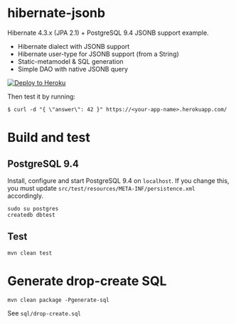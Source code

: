 hibernate-jsonb
======================

Hibernate 4.3.x (JPA 2.1) + PostgreSQL 9.4 JSONB support example.

* Hibernate dialect with JSONB support
* Hibernate user-type for JSONB support (from a String)
* Static-metamodel & SQL generation
* Simple DAO with native JSONB query

[![Deploy to Heroku](https://www.herokucdn.com/deploy/button.png)](https://heroku.com/deploy)

Then test it by running:

```
$ curl -d "{ \"answer\": 42 }" https://<your-app-name>.herokuapp.com/
```

# Build and test

## PostgreSQL 9.4

Install, configure and start PostgreSQL 9.4 on ```localhost```. If you change this, you must update ```src/test/resources/META-INF/persistence.xml``` accordingly.

```
sudo su postgres
createdb dbtest
```

## Test

```
mvn clean test
```

# Generate drop-create SQL

```
mvn clean package -Pgenerate-sql
```

See ```sql/drop-create.sql```
